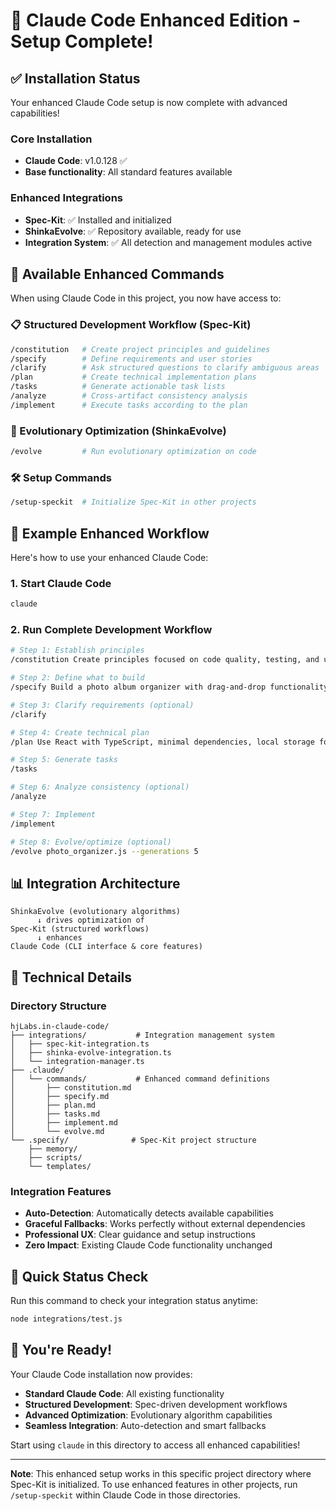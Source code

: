 # 🚀 Claude Code Enhanced Edition - Setup Complete!

## ✅ Installation Status

Your enhanced Claude Code setup is now complete with advanced capabilities!

### Core Installation
- **Claude Code**: v1.0.128 ✅
- **Base functionality**: All standard features available

### Enhanced Integrations
- **Spec-Kit**: ✅ Installed and initialized
- **ShinkaEvolve**: ✅ Repository available, ready for use
- **Integration System**: ✅ All detection and management modules active

## 🎯 Available Enhanced Commands

When using Claude Code in this project, you now have access to:

### 📋 Structured Development Workflow (Spec-Kit)
```bash
/constitution   # Create project principles and guidelines
/specify        # Define requirements and user stories
/clarify        # Ask structured questions to clarify ambiguous areas
/plan           # Create technical implementation plans
/tasks          # Generate actionable task lists
/analyze        # Cross-artifact consistency analysis
/implement      # Execute tasks according to the plan
```

### 🧬 Evolutionary Optimization (ShinkaEvolve)
```bash
/evolve         # Run evolutionary optimization on code
```

### 🛠️ Setup Commands
```bash
/setup-speckit  # Initialize Spec-Kit in other projects
```

## 🌟 Example Enhanced Workflow

Here's how to use your enhanced Claude Code:

### 1. Start Claude Code
```bash
claude
```

### 2. Run Complete Development Workflow
```bash
# Step 1: Establish principles
/constitution Create principles focused on code quality, testing, and user experience

# Step 2: Define what to build
/specify Build a photo album organizer with drag-and-drop functionality for organizing photos by date

# Step 3: Clarify requirements (optional)
/clarify

# Step 4: Create technical plan
/plan Use React with TypeScript, minimal dependencies, local storage for metadata

# Step 5: Generate tasks
/tasks

# Step 6: Analyze consistency (optional)
/analyze

# Step 7: Implement
/implement

# Step 8: Evolve/optimize (optional)
/evolve photo_organizer.js --generations 5
```

## 📊 Integration Architecture

```
ShinkaEvolve (evolutionary algorithms)
      ↓ drives optimization of
Spec-Kit (structured workflows)
      ↓ enhances
Claude Code (CLI interface & core features)
```

## 🔧 Technical Details

### Directory Structure
```
hjLabs.in-claude-code/
├── integrations/           # Integration management system
│   ├── spec-kit-integration.ts
│   ├── shinka-evolve-integration.ts
│   └── integration-manager.ts
├── .claude/
│   └── commands/           # Enhanced command definitions
│       ├── constitution.md
│       ├── specify.md
│       ├── plan.md
│       ├── tasks.md
│       ├── implement.md
│       └── evolve.md
└── .specify/              # Spec-Kit project structure
    ├── memory/
    ├── scripts/
    └── templates/
```

### Integration Features
- **Auto-Detection**: Automatically detects available capabilities
- **Graceful Fallbacks**: Works perfectly without external dependencies
- **Professional UX**: Clear guidance and setup instructions
- **Zero Impact**: Existing Claude Code functionality unchanged

## 🚦 Quick Status Check

Run this command to check your integration status anytime:
```bash
node integrations/test.js
```

## 🎉 You're Ready!

Your Claude Code installation now provides:
- **Standard Claude Code**: All existing functionality
- **Structured Development**: Spec-driven development workflows
- **Advanced Optimization**: Evolutionary algorithm capabilities
- **Seamless Integration**: Auto-detection and smart fallbacks

Start using `claude` in this directory to access all enhanced capabilities!

---

**Note**: This enhanced setup works in this specific project directory where Spec-Kit is initialized. To use enhanced features in other projects, run `/setup-speckit` within Claude Code in those directories.